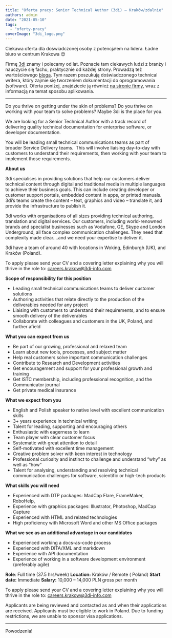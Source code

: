 ```yaml
---
title: "Oferta pracy: Senior Technical Author (3di) – Kraków/zdalnie"
authors: admin
date: "2021-05-10"
tags:
  - "oferty-pracy"
coverImage: "3di_logo.png"
---
```


Ciekawa oferta dla doświadczonej osoby z potencjałem na lidera. Ładne biuro w
centrum Krakowa 😊

Firmę [3di](https://3di-info.com/) znamy i polecamy od lat. Poznacie tam
ciekawych ludzi z branży i nauczycie się fachu, praktycznie od każdej strony.
Prowadzą też wartościowego [bloga](https://3di-info.com/blog/). Tym razem
poszukują doświadczonego technical writera, który zajmie się tworzeniem
dokumentacji do oprogramowania (software). Oferta poniżej, znajdziecie ją
również [na stronie firmy](https://3di-info.com/technical-writer-krakow-ta01/),
wraz z informacją na temat sposobu aplikowania.

---

Do you thrive on getting under the skin of problems? Do you thrive on working
with your team to solve problems? Maybe 3di is the place for you.

We are looking for a Senior Technical Author with a track record of delivering
quality technical documentation for enterprise software, or developer
documentation.

You will be leading small technical communications teams as part of broader
Service Delivery teams.  This will involve liaising day-to-day with customers to
understand their requirements, then working with your team to implement those
requirements.

**About us**

3di specialises in providing solutions that help our customers deliver technical
content through digital and traditional media in multiple languages to achieve
their business goals. This can include creating developer or customer support
portals, embedded content in apps, or printed manuals. 3di’s teams create the
content – text, graphics and video – translate it, and provide the
infrastructure to publish it.

3di works with organisations of all sizes providing technical authoring,
translation and digital services. Our customers, including world-renowned brands
and specialist businesses such as Vodafone, GE, Skype and London Underground,
all face complex communication challenges. They need that complexity made
clear….and we need your expertise to deliver it.

3di have a team of around 40 with locations in Woking, Edinburgh (UK), and
Kraków (Poland).

To apply please send your CV and a covering letter explaining why you will
thrive in the role
to: [careers.krakow@3di-info.com](mailto:careers.krakow@3di-info.com)

**Scope of responsibility for this position**

- Leading small technical communications teams to deliver customer solutions
- Authoring activities that relate directly to the production of the
  deliverables needed for any project
- Liaising with customers to understand their requirements, and to ensure smooth
  delivery of the deliverables
- Collaborate with colleagues and customers in the UK, Poland, and further
  afield

**What you can expect from us**

- Be part of our growing, professional and relaxed team
- Learn about new tools, processes, and subject matter
- Help real customers solve important communication challenges
- Contribute to Research and Development activities
- Get encouragement and support for your professional growth and training
- Get ISTC membership, including professional recognition, and the Communicator
  journal
- Get private medical insurance

**What we expect from you**

- English and Polish speaker to native level with excellent communication skills
- 3+ years experience in technical writing
- Talent for leading, supporting and encouraging others
- Enthusiastic with eagerness to learn
- Team player with clear customer focus
- Systematic with great attention to detail
- Self-motivated with excellent time management
- Creative problem solver with keen interest in technology
- Professional curiosity and instinct to challenge and understand “why” as well
  as “how”
- Talent for analysing, understanding and resolving technical communication
  challenges for software, scientific or high-tech products

**What skills you will need**

- Experienced with DTP packages: MadCap Flare, FrameMaker, RoboHelp,
- Experience with graphics packages: Illustrator, Photoshop, MadCap Capture
- Experienced with HTML and related technologies
- High proficiency with Microsoft Word and other MS Office packages

**What we see as an additional advantage in our candidates**

- Experienced working a docs-as-code process
- Experienced with DITA/XML and markdown
- Experience with API documentation
- Experience of working in a software development environment (preferably agile)

**Role**: Full time (37.5 hrs/week) **Location:** Kraków / Remote ( Poland)
**Start date:** Immediate **Salary:** 10,000 – 14,000 PLN gross per month

To apply please send your CV and a covering letter explaining why you will
thrive in the role
to: [careers.krakow@3di-info.com](mailto:careers.krakow@3di-info.com)

Applicants are being reviewed and contacted as and when their applications are
received. Applicants must be eligible to work in Poland. Due to funding
restrictions, we are unable to sponsor visa applications.

---

Powodzenia!

